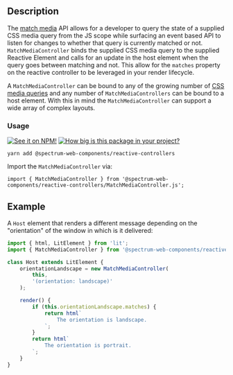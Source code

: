 ## Description

The [match media](https://developer.mozilla.org/en-US/docs/Web/API/Window/matchMedia) API allows for a developer to query the state of a supplied CSS media query from the JS scope while surfacing an event based API to listen for changes to whether that query is currently matched or not. `MatchMediaController` binds the supplied CSS media query to the supplied Reactive Element and calls for an update in the host element when the query goes between matching and not. This allow for the `matches` property on the reactive controller to be leveraged in your render lifecycle.

A `MatchMediaController` can be bound to any of the growing number of [CSS media queries](https://developer.mozilla.org/en-US/docs/Web/CSS/Media_Queries/Using_media_queries) and any number of `MatchMediaControllers` can be bound to a host element. With this in mind the `MatchMediaController` can support a wide array of complex layouts.

### Usage

[![See it on NPM!](https://img.shields.io/npm/v/@spectrum-web-components/reactive-controllers?style=for-the-badge)](https://www.npmjs.com/package/@spectrum-web-components/reactive-controllers)
[![How big is this package in your project?](https://img.shields.io/bundlephobia/minzip/@spectrum-web-components/reactive-controllers?style=for-the-badge)](https://bundlephobia.com/result?p=@spectrum-web-components/reactive-controllers)

```
yarn add @spectrum-web-components/reactive-controllers
```

Import the `MatchMediaController` via:

```
import { MatchMediaController } from '@spectrum-web-components/reactive-controllers/MatchMediaController.js';
```

## Example

A `Host` element that renders a different message depending on the "orientation" of the window in which is it delivered:

```js
import { html, LitElement } from 'lit';
import { MatchMediaController } from '@spectrum-web-components/reactive-controllers/MatchMediaController.js';

class Host extends LitElement {
    orientationLandscape = new MatchMediaController(
        this,
        '(orientation: landscape)'
    );

    render() {
        if (this.orientationLandscape.matches) {
            return html`
                The orientation is landscape.
            `;
        }
        return html`
            The orientation is portrait.
        `;
    }
}
```
